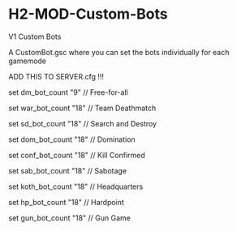 # H2-MOD-Custom-Bots

V1 Custom Bots

A CustomBot.gsc where you can set the bots individually for each gamemode

ADD THIS TO SERVER.cfg !!!

set dm_bot_count "9"       // Free-for-all

set war_bot_count "18"     // Team Deathmatch

set sd_bot_count "18"      // Search and Destroy

set dom_bot_count "18"     // Domination

set conf_bot_count "18"    // Kill Confirmed

set sab_bot_count "18"     // Sabotage

set koth_bot_count "18"    // Headquarters

set hp_bot_count "18"      // Hardpoint

set gun_bot_count "18"     // Gun Game


